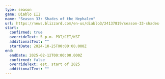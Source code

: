 ```yaml
---
type: season
game: Diablo III
name: "Season 33: Shades of the Nephalem"
url: https://news.blizzard.com/en-us/diablo3/24137819/season-33-shades-of-the-nephalem-preview
start:
  confirmed: true
  overrideText: 5 p.m. PDT/CET/KST
  additionalText: ""
  startDate: 2024-10-25T00:00:00.000Z
end:
  endDate: 2025-02-12T00:00:00.000Z
  confirmed: false
  overrideText: est. start of 2025
  additionalText: ""
---
```

